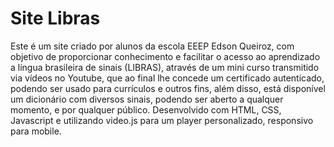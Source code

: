 # Site Libras
Este é um site criado por alunos da escola EEEP Edson Queiroz, com objetivo de proporcionar conhecimento e facilitar o acesso ao aprendizado a língua brasileira de sinais (LIBRAS), através de um mini curso transmitido via vídeos no Youtube, que ao final lhe concede um certificado autenticado, podendo ser usado para currículos e outros fins, além disso, está disponível um dicionário com diversos sinais, podendo ser aberto a qualquer momento, e por qualquer público.
Desenvolvido com HTML, CSS, Javascript e utilizando video.js para um player personalizado, responsivo para mobile.
